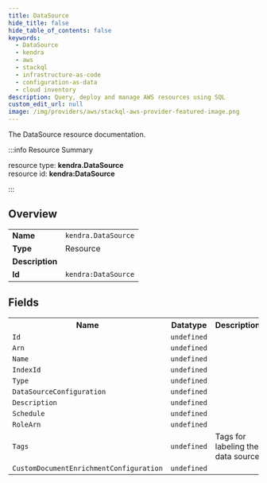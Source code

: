 ```yaml
---
title: DataSource
hide_title: false
hide_table_of_contents: false
keywords:
  - DataSource
  - kendra
  - aws
  - stackql
  - infrastructure-as-code
  - configuration-as-data
  - cloud inventory
description: Query, deploy and manage AWS resources using SQL
custom_edit_url: null
image: /img/providers/aws/stackql-aws-provider-featured-image.png
---
```

The DataSource resource documentation.

:::info Resource Summary

<div class="row">
<div class="providerDocColumn">
<span>resource type:&nbsp;<b>kendra.DataSource</b></span><br />
<span>resource id:&nbsp;<b>kendra:DataSource</b></span><br />
</div>
</div>

:::

## Overview
<table><tbody>
<tr><td><b>Name</b></td><td><code>kendra.DataSource</code></td></tr>
<tr><td><b>Type</b></td><td>Resource</td></tr>
<tr><td><b>Description</b></td><td></td></tr>
<tr><td><b>Id</b></td><td><code>kendra:DataSource</code></td></tr>
</tbody></table>

## Fields
<table><tbody>
<tr><th>Name</th><th>Datatype</th><th>Description</th></tr>
<tr><td><code>Id</code></td><td><code>undefined</code></td><td></td></tr><tr><td><code>Arn</code></td><td><code>undefined</code></td><td></td></tr><tr><td><code>Name</code></td><td><code>undefined</code></td><td></td></tr><tr><td><code>IndexId</code></td><td><code>undefined</code></td><td></td></tr><tr><td><code>Type</code></td><td><code>undefined</code></td><td></td></tr><tr><td><code>DataSourceConfiguration</code></td><td><code>undefined</code></td><td></td></tr><tr><td><code>Description</code></td><td><code>undefined</code></td><td></td></tr><tr><td><code>Schedule</code></td><td><code>undefined</code></td><td></td></tr><tr><td><code>RoleArn</code></td><td><code>undefined</code></td><td></td></tr><tr><td><code>Tags</code></td><td><code>undefined</code></td><td>Tags for labeling the data source</td></tr><tr><td><code>CustomDocumentEnrichmentConfiguration</code></td><td><code>undefined</code></td><td></td></tr>
</tbody></table>
